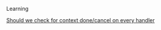 
Learning

[Should we check for context done/cancel on every handler](https://github.com/gofiber/fiber/issues/805#issuecomment-699614997)